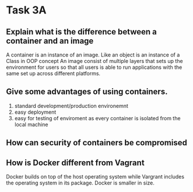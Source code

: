 # Task 3A

## Explain what is the difference between a container and an image

A container is an instance of an image. Like an object is an instance of a Class in OOP concept
An image consist of multiple layers that sets up the environment for users so that all users is able to run applications with the same set up across different platforms.
## Give some advantages of using containers.

1) standard development/production environemnt
2) easy deployment
3) easy for testing of enviroment as every container is isolated from the local machine

## How can security of containers be compromised

## How is Docker different from Vagrant

Docker builds on top of the host operating system while Vargrant includes the operating system in its package.
Docker is smaller in size.
